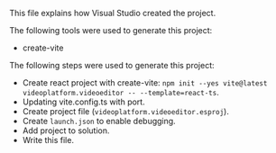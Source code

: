 This file explains how Visual Studio created the project.

The following tools were used to generate this project:
- create-vite

The following steps were used to generate this project:
- Create react project with create-vite: `npm init --yes vite@latest videoplatform.videoeditor -- --template=react-ts`.
- Updating vite.config.ts with port.
- Create project file (`videoplatform.videoeditor.esproj`).
- Create `launch.json` to enable debugging.
- Add project to solution.
- Write this file.
